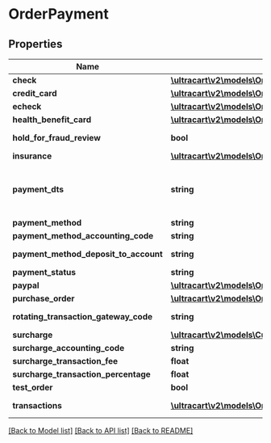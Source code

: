 # OrderPayment

## Properties
Name | Type | Description | Notes
------------ | ------------- | ------------- | -------------
**check** | [**\ultracart\v2\models\OrderPaymentCheck**](OrderPaymentCheck.md) |  | [optional] 
**credit_card** | [**\ultracart\v2\models\OrderPaymentCreditCard**](OrderPaymentCreditCard.md) |  | [optional] 
**echeck** | [**\ultracart\v2\models\OrderPaymentECheck**](OrderPaymentECheck.md) |  | [optional] 
**health_benefit_card** | [**\ultracart\v2\models\OrderPaymentHealthBenefitCard**](OrderPaymentHealthBenefitCard.md) |  | [optional] 
**hold_for_fraud_review** | **bool** | True if order has been held for fraud review | [optional] 
**insurance** | [**\ultracart\v2\models\OrderPaymentInsurance**](OrderPaymentInsurance.md) |  | [optional] 
**payment_dts** | **string** | Date/time that the payment was successfully processed, for new orders, this field is only considered if channel_partner.skip_payment_processing is true | [optional] 
**payment_method** | **string** | Payment method | [optional] 
**payment_method_accounting_code** | **string** | Payment method QuickBooks code | [optional] 
**payment_method_deposit_to_account** | **string** | Payment method QuickBooks deposit account | [optional] 
**payment_status** | **string** | Payment status | [optional] 
**paypal** | [**\ultracart\v2\models\OrderPaymentPayPal**](OrderPaymentPayPal.md) |  | [optional] 
**purchase_order** | [**\ultracart\v2\models\OrderPaymentPurchaseOrder**](OrderPaymentPurchaseOrder.md) |  | [optional] 
**rotating_transaction_gateway_code** | **string** | Rotating transaction gateway code used to process this order | [optional] 
**surcharge** | [**\ultracart\v2\models\Currency**](Currency.md) |  | [optional] 
**surcharge_accounting_code** | **string** | Surcharge accounting code | [optional] 
**surcharge_transaction_fee** | **float** | Surcharge transaction fee | [optional] 
**surcharge_transaction_percentage** | **float** | Surcharge transaction percentage | [optional] 
**test_order** | **bool** | True if this is a test order | [optional] 
**transactions** | [**\ultracart\v2\models\OrderPaymentTransaction[]**](OrderPaymentTransaction.md) | Transactions associated with processing this payment | [optional] 

[[Back to Model list]](../README.md#documentation-for-models) [[Back to API list]](../README.md#documentation-for-api-endpoints) [[Back to README]](../README.md)


